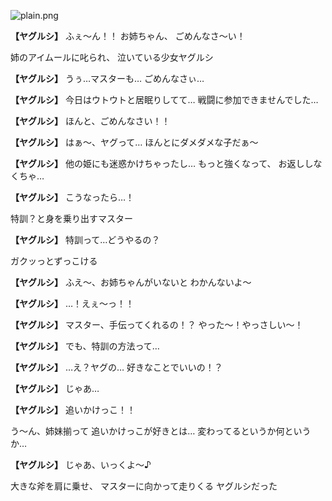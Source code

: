 
![plain.png](../images/backgrounds/plain.png)

**【ヤグルシ】**
ふぇ〜ん！！
お姉ちゃん、
ごめんなさ〜い！

姉のアイムールに叱られ、
泣いている少女ヤグルシ

**【ヤグルシ】**
うぅ…マスターも…
ごめんなさぃ…

**【ヤグルシ】**
今日はウトウトと居眠りしてて…
戦闘に参加できませんでした…

**【ヤグルシ】**
ほんと、ごめんなさい！！

**【ヤグルシ】**
はぁ〜、ヤグって…
ほんとにダメダメな子だぁ〜

**【ヤグルシ】**
他の姫にも迷惑かけちゃったし…
もっと強くなって、
お返ししなくちゃ…

**【ヤグルシ】**
こうなったら…！

特訓？と身を乗り出すマスター

**【ヤグルシ】**
特訓って…どうやるの？

ガクッっとずっこける

**【ヤグルシ】**
ふえ〜、お姉ちゃんがいないと
わかんないよ〜

**【ヤグルシ】**
…！えぇ〜っ！！

**【ヤグルシ】**
マスター、手伝ってくれるの！？
やった〜！やっさしい〜！

**【ヤグルシ】**
でも、特訓の方法って…

**【ヤグルシ】**
…え？ヤグの…
好きなことでいいの！？

**【ヤグルシ】**
じゃあ…

**【ヤグルシ】**
追いかけっこ！！

う〜ん、姉妹揃って
追いかけっこが好きとは…
変わってるというか何というか…

**【ヤグルシ】**
じゃあ、いっくよ〜♪

大きな斧を肩に乗せ、
マスターに向かって走りくる
ヤグルシだった
